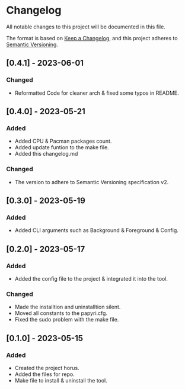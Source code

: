 # Changelog

All notable changes to this project will be documented in this file.

The format is based on [Keep a Changelog](https://keepachangelog.com/en/1.0.0/),
and this project adheres to [Semantic Versioning](https://semver.org/spec/v2.0.0.html).

<!-- ## [Unreleased] - YYYY-MM-DD 

### Added

- Added CLI arguments such as Background & Foreground & Config. 

### Changed

- The version to adhere to Semantic Versioning specification v2.

### Removed 

- None 
-->

## [0.4.1] - 2023-06-01

### Changed

- Reformatted Code for cleaner arch & fixed some typos in README.

## [0.4.0] - 2023-05-21

### Added

- Added CPU & Pacman packages count.
- Added update funtion to the make file.
- Added this changelog.md

### Changed

- The version to adhere to Semantic Versioning specification v2.

## [0.3.0] - 2023-05-19

### Added

- Added CLI arguments such as Background & Foreground & Config.

## [0.2.0] - 2023-05-17

### Added

- Added the config file to the project & integrated it into the tool.

### Changed

- Made the installtion and uninstalltion silent.
- Moved all constants to the papyri.cfg.
- Fixed the sudo problem with the make file. 

## [0.1.0] - 2023-05-15

### Added

- Created the project horus.
- Added the files for repo.
- Make file to install & uninstall the tool.
